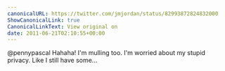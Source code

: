 ```yaml
---
canonicalURL: https://twitter.com/jmjordan/status/82993872824832000
ShowCanonicalLink: true
CanonicalLinkText: View original on
date: 2011-06-21T02:10:55+00:00
---
```

@pennypascal Hahaha! I'm mulling too. I'm worried about my stupid privacy. Like I still have some...